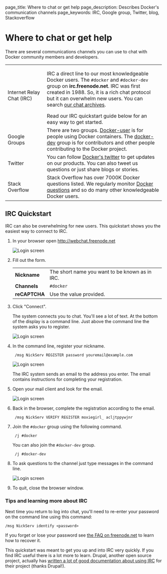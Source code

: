 page_title: Where to chat or get help
page_description: Describes Docker's communication channels
page_keywords: IRC, Google group, Twitter, blog, Stackoverflow

<style type="text/css">
/* @TODO add 'no-zebra' table-style to the docs-base stylesheet */
/* Table without "zebra" striping */
.content-body table.no-zebra tr {
  background-color: transparent;
}
</style>

# Where to chat or get help

There are several communications channels you can use to chat with Docker
community members and developers.

<table>
  <col width="25%">
  <col width="75%">
  <tr>
    <td>Internet Relay Chat (IRC)</th>
    <td>
      <p>
        IRC a direct line to our most knowledgeable Docker users.
        The <code>#docker</code> and <code>#docker-dev</code> group on
        <strong>irc.freenode.net</strong>. IRC was first created in 1988.
        So, it is a rich chat protocol but it can overwhelm new users. You can search
        <a href="https://botbot.me/freenode/docker/#" target="_blank">our chat archives</a>.
      </p>
      Read our IRC quickstart guide below for an easy way to get started.
    </td>
  </tr>
  <tr>
    <td>Google Groups</td>
    <td>
      There are two groups.
      <a href="https://groups.google.com/forum/#!forum/docker-user" target="_blank">Docker-user</a>
      is for people using Docker containers.
      The <a href="https://groups.google.com/forum/#!forum/docker-dev" target="_blank">docker-dev</a>
      group is for contributors and other people contributing to the Docker
      project.
    </td>
  </tr>
  <tr>
    <td>Twitter</td>
    <td>
      You can follow <a href="https://twitter.com/docker/" target="_blank">Docker's twitter</a>
      to get updates on our products. You can also tweet us questions or just
      share blogs or stories.
    </td>
  </tr>
  <tr>
    <td>Stack Overflow</td>
    <td>
      Stack Overflow has over 7000K Docker questions listed. We regularly
      monitor <a href="http://stackoverflow.com/search?tab=newest&q=docker" target="_blank">Docker questions</a>
      and so do many other knowledgeable Docker users.
    </td>
  </tr>
</table>


## IRC Quickstart

IRC can also be overwhelming for new users. This quickstart shows you
the easiest way to connect to IRC.

1. In your browser open <a href="http://webchat.freenode.net" target="_blank">http://webchat.freenode.net</a>

    ![Login screen](/project/images/irc_connect.png)


2. Fill out the form.

    <table class="no-zebra" style="width: auto">
      <tr>
        <td><b>Nickname</b></td>
        <td>The short name you want to be known as in IRC.</td>
      </tr>
      <tr>
        <td><b>Channels</b></td>
        <td><code>#docker</code></td>
      </tr>
      <tr>
        <td><b>reCAPTCHA</b></td>
        <td>Use the value provided.</td>
      </tr>
    </table>

3. Click "Connect".

    The system connects you to chat. You'll see a lot of text. At the bottom of
    the display is a command line. Just above the command line the system asks
    you to register.

    ![Login screen](/project/images/irc_after_login.png)


4. In the command line, register your nickname.

        /msg NickServ REGISTER password youremail@example.com

    ![Login screen](/project/images/register_nic.png)

    The IRC system sends an email to the address you
    enter. The email contains instructions for completing your registration.

5. Open your mail client and look for the email.

    ![Login screen](/project/images/register_email.png)

6. Back in the browser, complete the registration according to the email.

        /msg NickServ VERIFY REGISTER moxiegirl_ acljtppywjnr

7. Join the `#docker` group using the following command.

        /j #docker

    You can also join the `#docker-dev` group.

        /j #docker-dev

8. To ask questions to the channel just type messages in the command line.

	![Login screen](/project/images/irc_chat.png)

9. To quit, close the browser window.


### Tips and learning more about IRC

Next time you return to log into chat, you'll need to re-enter your password
on the command line using this command:

    /msg NickServ identify <password>

If you forget or lose your password see <a
href="https://freenode.net/faq.shtml#sendpass" target="_blank">the FAQ on
freenode.net</a> to learn how to recover it.

This quickstart was meant to get you up and into IRC very quickly. If you find
IRC useful there is a lot more to learn. Drupal, another open source project,
actually has <a href="https://www.drupal.org/irc/setting-up" target="_blank">
written a lot of good documentation about using IRC</a> for their project
(thanks Drupal!).
